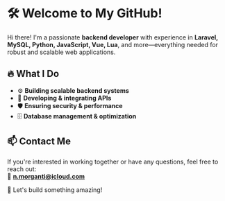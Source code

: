 # 🛠️ Welcome to My GitHub!  

Hi there! I'm a passionate **backend developer** with experience in **Laravel, MySQL, Python, JavaScript, Vue, Lua**, and more—everything needed for robust and scalable web applications.  

## 🔥 What I Do  
- ⚙️ **Building scalable backend systems**  
- 🔗 **Developing & integrating APIs**  
- 🛡️ **Ensuring security & performance**  
- 🗄️ **Database management & optimization**  

## 📫 Contact Me  
If you're interested in working together or have any questions, feel free to reach out:  
📧 **n.morganti@icloud.com**  

🚀 Let's build something amazing!  
